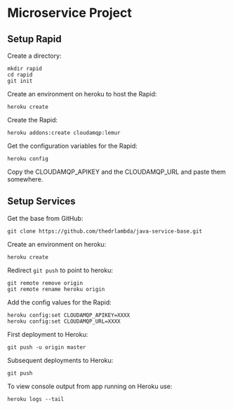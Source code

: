 # Microservice Project

## Setup Rapid

Create a directory:
```
mkdir rapid
cd rapid
git init
```

Create an environment on heroku to host the Rapid:
```
heroku create
```

Create the Rapid:
```
heroku addons:create cloudamqp:lemur
```

Get the configuration variables for the Rapid:
```
heroku config
```
Copy the CLOUDAMQP_APIKEY and the CLOUDAMQP_URL and paste them somewhere.

## Setup Services

Get the base from GitHub:
```
git clone https://github.com/thedrlambda/java-service-base.git
```

Create an environment on heroku:
```
heroku create
```

Redirect `git push` to point to heroku:
```
git remote remove origin
git remote rename heroku origin
```

Add the config values for the Rapid:
```
heroku config:set CLOUDAMQP_APIKEY=XXXX
heroku config:set CLOUDAMQP_URL=XXXX
```

First deployment to Heroku:
```
git push -u origin master
```

Subsequent deployments to Heroku:
```
git push
```

To view console output from app running on Heroku use:
```
heroku logs --tail
```



